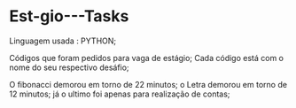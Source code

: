 # Est-gio---Tasks
Linguagem usada : PYTHON;

Códigos que foram pedidos para vaga de estágio;
Cada código está com o nome do seu respectivo desáfio;


O fibonacci demorou em torno de 22 minutos;
o Letra demorou em torno de 12 minutos;
já o ultimo foi apenas para realização de contas;
